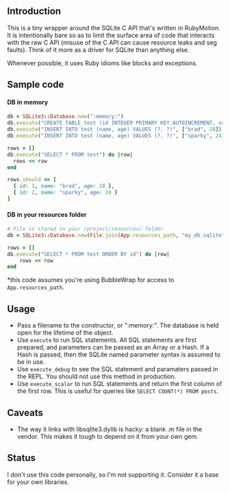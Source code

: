 Introduction
------------
This is a tiny wrapper around the SQLite C API that's written in RubyMotion. It is intentionally bare so as to limit the surface area of code that interacts with the raw C API (misuse of the C API can cause resource leaks and seg faults). Think of it more as a driver for SQLite than anything else.

Whenever possible, it uses Ruby idioms like blocks and exceptions.

Sample code
-----------

#### DB in memory

```ruby
db = SQLite3::Database.new(":memory:")
db.execute("CREATE TABLE test (id INTEGER PRIMARY KEY AUTOINCREMENT, name TEXT, age INTEGER)")
db.execute("INSERT INTO test (name, age) VALUES (?, ?)", ["brad", 28])
db.execute("INSERT INTO test (name, age) VALUES (?, ?)", ["sparky", 24])

rows = []
db.execute("SELECT * FROM test") do |row|
  rows << row
end

rows.should == [
  { id: 1, name: "brad", age: 28 },
  { id: 2, name: "sparky", age: 24 }
]
```

#### DB in your resources folder

```ruby
# File is stored in your /project/resources/ folder
db = SQLite3::Database.new(File.join(App.resources_path, "my_db.sqlite"))

rows = []
db.execute("SELECT * FROM test ORDER BY id") do |row|
	rows << row
end
```

*this code assumes you're using BubbleWrap for access to `App.resources_path`.

Usage
----------
* Pass a filename to the constructor, or ":memory:". The database is held open for the lifetime of the object.
* Use `execute` to run SQL statements. All SQL statements are first prepared, and parameters can be passed as an Array or a Hash. If a Hash is passed, then the SQLite named parameter syntax is assumed to be in use.
* Use `execute_debug` to see the SQL statement and paramaters passed in the REPL. You should not use this method in production.
* Use `execute_scalar` to run SQL statements and return the first column of the first row. This is useful for queries like `SELECT COUNT(*) FROM posts`.

Caveats
-------
* The way it links with libsqlite3.dylib is hacky: a blank .m file in the vendor. This makes it tough to depend on it from your own gem.

Status
----------
I don't use this code personally, so I'm not supporting it. Consider it a base for your own libraries.
